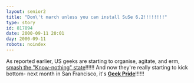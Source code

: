 ```yaml
---
layout: senior2
title: "Don\'t march unless you can install SuSe 6.2!!!!!!!!"
type: story
id: 817894
date: 2000-09-11 20:01
day: 2000-09-11
robots: noindex
---
```

As reported earlier, US geeks are starting to organise, agitate, and erm, <a href="archives/2000_09_03_seniorcitizen_archive.html%23784083">smash the "Know-nothing" state</a>!!!!!! And now they're really starting to kick bottom- next month in San Francisco, it's <a href="http://geekpride.org/sanfran/index.html"><b>Geek Pride</b></a>!!!!!!
